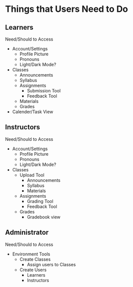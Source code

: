 # Things that Users Need to Do

##  Learners 

Need/Should to Access
- Account/Settings
    - Profile Picture
    - Pronouns
    - Light/Dark Mode?
- Classes
    - Announcements
    - Syllabus
    - Assignments
        - Submission Tool
        - Feedback Tool
    - Materials
    - Grades
- Calender/Task View

## Instructors

Need/Should to Access
- Account/Settings
    - Profile Picture
    - Pronouns
    - Light/Dark Mode?
- Classes
    - Upload Tool
        - Announcements
        - Syllabus
        - Materials
    - Assignments
        - Grading Tool
        - Feedback Tool
    - Grades
        - Gradebook view

## Administrator 

Need/Should to Access
- Environment Tools
    - Create Classes
        - Assign users to Classes
    - Create Users
        - Learners
        - Instructors
